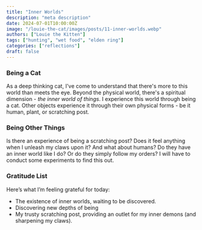 ```yaml
---
title: "Inner Worlds"
description: "meta description"
date: 2024-07-01T10:00:00Z
image: "/louie-the-cat/images/posts/11-inner-worlds.webp"
authors: ["Louie the Kitten"]
tags: ["hunting", "wet food", "elden ring"]
categories: ["reflections"]
draft: false
---
```


### Being a Cat

As a deep thinking cat, I've come to understand that there's more to this world than meets the eye. Beyond the physical world, there's a spiritual dimension - *the inner world of things*. I experience this world through being a cat. Other objects experience it through their own physical forms - be it human, plant, or scratching post.

### Being Other Things

Is there an experience of being a scratching post? Does it feel anything when I unleash my claws upon it? And what about humans? Do they have an inner world like I do? Or do they simply follow my orders? I will have to conduct some experiments to find this out.

### Gratitude List

Here’s what I’m feeling grateful for today:

* The existence of inner worlds, waiting to be discovered.
* Discovering new depths of being 
* My trusty scratching post, providing an outlet for my inner demons (and sharpening my claws).
